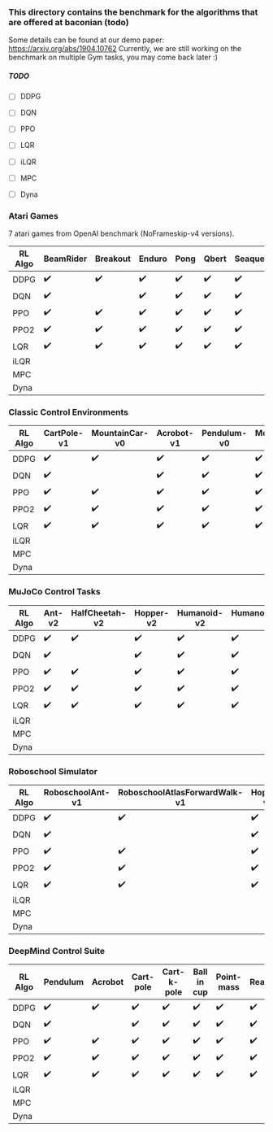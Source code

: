 ### This directory contains the benchmark for the algorithms that are offered at baconian (todo)

Some details can be found at our demo paper: https://arxiv.org/abs/1904.10762
Currently, we are still working on the benchmark on multiple Gym tasks, you may come back later :)

##### TODO

- [ ] DDPG
- [ ] DQN
- [ ] PPO
- [ ] LQR
- [ ] iLQR
- [ ] MPC
- [ ] Dyna


### Atari Games

7 atari games from OpenAI benchmark (NoFrameskip-v4 versions).

|  RL Algo |  BeamRider         | Breakout           | Enduro             |  Pong | Qbert | Seaquest           | SpaceInvaders      |
|----------|--------------------|--------------------|--------------------|-------|-------|--------------------|--------------------|
| DDPG      | :heavy_check_mark: | :heavy_check_mark: | :heavy_check_mark: |:heavy_check_mark:| :heavy_check_mark: | :heavy_check_mark:| :heavy_check_mark:|
| DQN     | :heavy_check_mark: |                    |:heavy_check_mark:|:heavy_check_mark: |:heavy_check_mark:|:heavy_check_mark:| :heavy_check_mark: |
| PPO    |:heavy_check_mark:| :heavy_check_mark:|:heavy_check_mark:|:heavy_check_mark:| :heavy_check_mark:| :heavy_check_mark:|  :heavy_check_mark: |
| PPO2     |:heavy_check_mark:|:heavy_check_mark:| :heavy_check_mark: |:heavy_check_mark: |:heavy_check_mark:|:heavy_check_mark:|  :heavy_check_mark: |
| LQR     |:heavy_check_mark:| :heavy_check_mark: |:heavy_check_mark:| :heavy_check_mark:|:heavy_check_mark:|:heavy_check_mark:|:heavy_check_mark:|
| iLQR     | | | | | | | |
| MPC     | | | | | | | |
| Dyna     | | | | | | | |

### Classic Control Environments

|  RL Algo |  CartPole-v1 | MountainCar-v0 | Acrobot-v1 |  Pendulum-v0 | MountainCarContinuous-v0 |
|----------|--------------|----------------|------------|--------------|--------------------------|
| DDPG      | :heavy_check_mark: | :heavy_check_mark: | :heavy_check_mark: |:heavy_check_mark:| :heavy_check_mark: | :heavy_check_mark:| :heavy_check_mark:|
| DQN     | :heavy_check_mark: |                    |:heavy_check_mark:|:heavy_check_mark: |:heavy_check_mark:|:heavy_check_mark:| :heavy_check_mark: |
| PPO    |:heavy_check_mark:| :heavy_check_mark:|:heavy_check_mark:|:heavy_check_mark:| :heavy_check_mark:| :heavy_check_mark:|  :heavy_check_mark: |
| PPO2     |:heavy_check_mark:|:heavy_check_mark:| :heavy_check_mark: |:heavy_check_mark: |:heavy_check_mark:|:heavy_check_mark:|  :heavy_check_mark: |
| LQR     |:heavy_check_mark:| :heavy_check_mark: |:heavy_check_mark:| :heavy_check_mark:|:heavy_check_mark:|:heavy_check_mark:|:heavy_check_mark:|
| iLQR     | | | | | | | |
| MPC     | | | | | | | |
| Dyna     | | | | | | | |


### MuJoCo Control Tasks

|  RL Algo |  Ant-v2      | HalfCheetah-v2 | Hopper-v2  |  Humanoid-v2 | HumanoidStandup-v2       | InvertedDoublePendulum-v2 | InvertedPendulum-v2 | Reacher-v2 | Swimmer-v2 | Walker2d-v2 |
|----------|--------------|----------------|------------|--------------|--------------------------|---------------------------|---------------------|------------|------------|-------------|
| DDPG      | :heavy_check_mark: | :heavy_check_mark: | :heavy_check_mark: |:heavy_check_mark:| :heavy_check_mark: | :heavy_check_mark:| :heavy_check_mark:|
| DQN     | :heavy_check_mark: |                    |:heavy_check_mark:|:heavy_check_mark: |:heavy_check_mark:|:heavy_check_mark:| :heavy_check_mark: |
| PPO    |:heavy_check_mark:| :heavy_check_mark:|:heavy_check_mark:|:heavy_check_mark:| :heavy_check_mark:| :heavy_check_mark:|  :heavy_check_mark: |
| PPO2     |:heavy_check_mark:|:heavy_check_mark:| :heavy_check_mark: |:heavy_check_mark: |:heavy_check_mark:|:heavy_check_mark:|  :heavy_check_mark: |
| LQR     |:heavy_check_mark:| :heavy_check_mark: |:heavy_check_mark:| :heavy_check_mark:|:heavy_check_mark:|:heavy_check_mark:|:heavy_check_mark:|
| iLQR     | | | | | | | |
| MPC     | | | | | | | |
| Dyna     | | | | | | | |

### Roboschool Simulator

|  RL Algo |  RoboschoolAnt-v1     | RoboschoolAtlasForwardWalk-v1 | Hopper-v2  |  Humanoid-v2 | HumanoidStandup-v2       | InvertedDoublePendulum-v2 | InvertedPendulum-v2 | Reacher-v2 | Swimmer-v2 | Walker2d-v2 |
|----------|--------------|----------------|------------|--------------|--------------------------|---------------------------|---------------------|------------|------------|-------------|
| DDPG      | :heavy_check_mark: | :heavy_check_mark: | :heavy_check_mark: |:heavy_check_mark:| :heavy_check_mark: | :heavy_check_mark:| :heavy_check_mark:|
| DQN     | :heavy_check_mark: |                    |:heavy_check_mark:|:heavy_check_mark: |:heavy_check_mark:|:heavy_check_mark:| :heavy_check_mark: |
| PPO    |:heavy_check_mark:| :heavy_check_mark:|:heavy_check_mark:|:heavy_check_mark:| :heavy_check_mark:| :heavy_check_mark:|  :heavy_check_mark: |
| PPO2     |:heavy_check_mark:|:heavy_check_mark:| :heavy_check_mark: |:heavy_check_mark: |:heavy_check_mark:|:heavy_check_mark:|  :heavy_check_mark: |
| LQR     |:heavy_check_mark:| :heavy_check_mark: |:heavy_check_mark:| :heavy_check_mark:|:heavy_check_mark:|:heavy_check_mark:|:heavy_check_mark:|
| iLQR     | | | | | | | |
| MPC     | | | | | | | |
| Dyna     | | | | | | | |

### DeepMind Control Suite

|  RL Algo |  Pendulum     | Acrobot | Cart-pole   |  Cart-k-pole | Ball in cup     | Point-mass | Reacher | Finger | Hopper | Fish |
|----------|--------------|----------------|------------|--------------|--------------------------|---------------------------|---------------------|------------|------------|-------------|
| DDPG      | :heavy_check_mark: | :heavy_check_mark: | :heavy_check_mark: |:heavy_check_mark:| :heavy_check_mark: | :heavy_check_mark:| :heavy_check_mark:|
| DQN     | :heavy_check_mark: |                    |:heavy_check_mark:|:heavy_check_mark: |:heavy_check_mark:|:heavy_check_mark:| :heavy_check_mark: |
| PPO    |:heavy_check_mark:| :heavy_check_mark:|:heavy_check_mark:|:heavy_check_mark:| :heavy_check_mark:| :heavy_check_mark:|  :heavy_check_mark: |
| PPO2     |:heavy_check_mark:|:heavy_check_mark:| :heavy_check_mark: |:heavy_check_mark: |:heavy_check_mark:|:heavy_check_mark:|  :heavy_check_mark: |
| LQR     |:heavy_check_mark:| :heavy_check_mark: |:heavy_check_mark:| :heavy_check_mark:|:heavy_check_mark:|:heavy_check_mark:|:heavy_check_mark:|
| iLQR     | | | | | | | |
| MPC     | | | | | | | |
| Dyna     | | | | | | | |